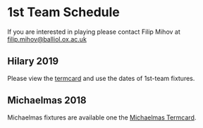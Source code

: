 # 1st Team Schedule

If you are interested in playing please contact Filip Mihov at [filip.mihov@balliol.ox.ac.uk](mailto:filip.mihov@balliol.ox.ac.uk)

## Hilary 2019

Please view the [termcard](/termcard) and use the dates of 1st-team fixtures.

## Michaelmas 2018

Michaelmas fixtures are available one the [Michaelmas Termcard](/termcard/mt19).